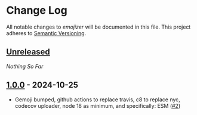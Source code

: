 Change Log
==========

All notable changes to *emojizer* will be documented in this file.
This project adheres to [Semantic Versioning](http://semver.org/).


## [Unreleased][unreleased]
*Nothing So Far*

## [1.0.0] - 2024-10-25
- Gemoji bumped, github actions to replace travis, c8 to replace nyc, codecov uploader, node 18 as minimum, and specifically: ESM ([#2])

[#2]: https://github.com/AdrieanKhisbe/diractions/issues/28

[unreleased]: https://github.com/AdrieanKhisbe/diractions/compare/v1.0.0...HEAD
[1.0.0]: https://github.com/AdrieanKhisbe/diractions/compare/v0.2.1...v1.0.0
